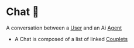 # Chat 🌿
A conversation between a [User](User.md) and an Ai [Agent](Agent.md)

- A Chat is composed of a list of linked [Couplets](Couplet.md)
